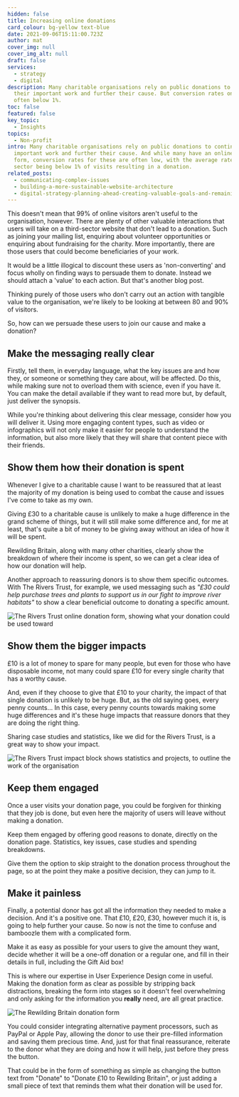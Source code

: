 ```yaml
---
hidden: false
title: Increasing online donations
card_colour: bg-yellow text-blue
date: 2021-09-06T15:11:00.723Z
author: mat
cover_img: null
cover_img_alt: null
draft: false
services:
  - strategy
  - digital
description: Many charitable organisations rely on public donations to continue
  their important work and further their cause. But conversion rates online are
  often below 1%.
toc: false
featured: false
key_topic:
  - Insights
topics:
  - Non-profit
intro: Many charitable organisations rely on public donations to continue their
  important work and further their cause. And while many have an online donation
  form, conversion rates for these are often low, with the average rate in the
  sector being below 1% of visits resulting in a donation.
related_posts:
  - communicating-complex-issues
  - building-a-more-sustainable-website-architecture
  - digital-strategy-planning-ahead-creating-valuable-goals-and-remaining-flexible
---
```

This doesn't mean that 99% of online visitors aren't useful to the organisation, however. There are plenty of other valuable interactions that users will take on a third-sector website that don't lead to a donation. Such as joining your mailing list, enquiring about volunteer opportunities or enquiring about fundraising for the charity. More importantly, there are those users that could become beneficiaries of your work.

It would be a little illogical to discount these users as 'non-converting' and focus wholly on finding ways to persuade them to donate. Instead we should attach a 'value' to each action. But that's another blog post.

Thinking purely of those users who don't carry out an action with tangible value to the organisation, we're likely to be looking at between 80 and 90% of visitors.

So, how can we persuade these users to join our cause and make a donation?

## Make the messaging really clear

Firstly, tell them, in everyday language, what the key issues are and how they, or someone or something they care about, will be affected. Do this, while making sure not to overload them with science, even if you have it. You can make the detail available if they want to read more but, by default, just deliver the synopsis.

While you're thinking about delivering this clear message, consider how you will deliver it. Using more engaging content types, such as video or infographics will not only make it easier for people to understand the information, but also more likely that they will share that content piece with their friends.

## Show them how their donation is spent

Whenever I give to a charitable cause I want to be reassured that at least the majority of my donation is being used to combat the cause and issues I've come to take as my own.

Giving £30 to a charitable cause is unlikely to make a huge difference in the grand scheme of things, but it will still make some difference and, for me at least, that's quite a bit of money to be giving away without an idea of how it will be spent.

Rewilding Britain, along with many other charities, clearly show the breakdown of where their income is spent, so we can get a clear idea of how our donation will help.

Another approach to reassuring donors is to show them specific outcomes. With The Rivers Trust, for example, we used messaging such as *"£30 could help purchase trees and plants to support us in our fight to improve river habitats"* to show a clear beneficial outcome to donating a specific amount.

![The Rivers Trust online donation form, showing what your donation could be used toward](https://madebykind.imgix.net/rt-donate.png "The Rivers Trust online donation form, showing what your donation could be used toward")

## Show them the bigger impacts

£10 is a lot of money to spare for many people, but even for those who have disposable income, not many could spare £10 for every single charity that has a worthy cause.

And, even if they choose to give that £10 to your charity, the impact of that single donation is unlikely to be huge. But, as the old saying goes, every penny counts... In this case, every penny counts towards making some huge differences and it's these huge impacts that reassure donors that they are doing the right thing.

Sharing case studies and statistics, like we did for the Rivers Trust, is a great way to show your impact.

![The Rivers Trust impact block shows statistics and projects, to outline the work of the organisation](https://madebykind.imgix.net/rt-case-study-stats.png "The Rivers Trust impact block shows statistics and projects, to outline the work of the organisation")

## Keep them engaged

Once a user visits your donation page, you could be forgiven for thinking that they job is done, but even here the majority of users will leave without making a donation.

Keep them engaged by offering good reasons to donate, directly on the donation page. Statistics, key issues, case studies and spending breakdowns.

Give them the option to skip straight to the donation process throughout the page, so at the point they make a positive decision, they can jump to it.

## Make it painless

Finally, a potential donor has got all the information they needed to make a decision. And it's a positive one. That £10, £20, £30, however much it is, is going to help further your cause. So now is not the time to confuse and bamboozle them with a complicated form.

Make it as easy as possible for your users to give the amount they want, decide whether it will be a one-off donation or a regular one, and fill in their details in full, including the Gift Aid box!

This is where our expertise in User Experience Design come in useful. Making the donation form as clear as possible by stripping back distractions, breaking the form into stages so it doesn't feel overwhelming and only asking for the information you **really** need, are all great practice.

![The Rewilding Britain donation form](https://madebykind.imgix.net/rb-pay-now.png "Rewilding Britain reiterate your donation just before it is processed")

You could consider integrating alternative payment processors, such as PayPal or Apple Pay, allowing the donor to use their pre-filled information and saving them precious time. And, just for that final reassurance, reiterate to the donor what they are doing and how it will help, just before they press the button.

That could be in the form of something as simple as changing the button text from "Donate" to "Donate £10 to Rewilding Britain", or just adding a small piece of text that reminds them what their donation will be used for.